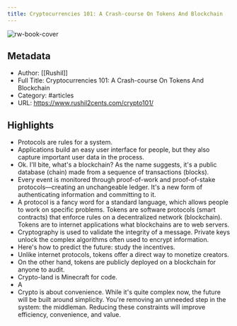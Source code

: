 ```yaml
---
title: Cryptocurrencies 101: A Crash-course On Tokens And Blockchain
---
```

![rw-book-cover](https://readwise-assets.s3.amazonaws.com/static/images/article1.be68295a7e40.png)

## Metadata
- Author: [[Rushil]]
- Full Title: Cryptocurrencies 101: A Crash-course On Tokens And Blockchain
- Category: #articles
- URL: https://www.rushil2cents.com/crypto101/

## Highlights
- Protocols are rules for a system.
- Applications build an easy user interface for people, but they also capture important user data in the process.
- Ok. I'll bite, what's a blockchain? As the name suggests, it's a public database (chain) made from a sequence of transactions (blocks).
- Every event is monitored through proof-of-work and proof-of-stake protocols––creating an unchangeable ledger. It's a new form of authenticating information and committing to it.
- A protocol is a fancy word for a standard language, which allows people to work on specific problems. Tokens are software protocols (smart contracts) that enforce rules on a decentralized network (blockchain). Tokens are to internet applications what blockchains are to web servers.
- Cryptography is used to validate the integrity of a message. Private keys unlock the complex algorithms often used to encrypt information.
- Here's how to predict the future: study the incentives.
- Unlike internet protocols, tokens offer a direct way to monetize creators.
- On the other hand, tokens are publicly deployed on a blockchain for anyone to audit.
- Crypto-land is Minecraft for code.
- A
- Crypto is about convenience. While it's quite complex now, the future will be built around simplicity. You're removing an unneeded step in the system: the middleman. Reducing these constraints will improve efficiency, convenience, and value.
